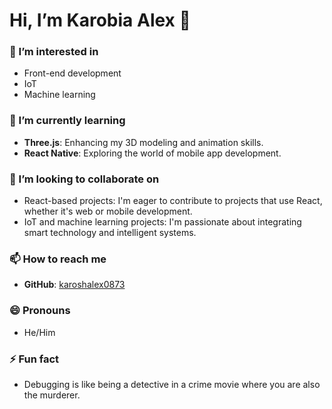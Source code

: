 # Hi, I’m Karobia Alex 👋

### 👀 I’m interested in
- Front-end development
- IoT
- Machine learning

### 🌱 I’m currently learning
- **Three.js**: Enhancing my 3D modeling and animation skills.
- **React Native**: Exploring the world of mobile app development.

### 💞️ I’m looking to collaborate on
- React-based projects: I'm eager to contribute to projects that use React, whether it's web or mobile development.
- IoT and machine learning projects: I'm passionate about integrating smart technology and intelligent systems.

### 📫 How to reach me
- **GitHub**: [karoshalex0873](https://github.com/karoshalex0873)

### 😄 Pronouns
- He/Him

### ⚡ Fun fact
- Debugging is like being a detective in a crime movie where you are also the murderer.

<!---
karoshalex0873/karoshalex0873 is a ✨ special ✨ repository because its `README.md` (this file) appears on your GitHub profile.
You can click the Preview link to take a look at your changes.
--->
